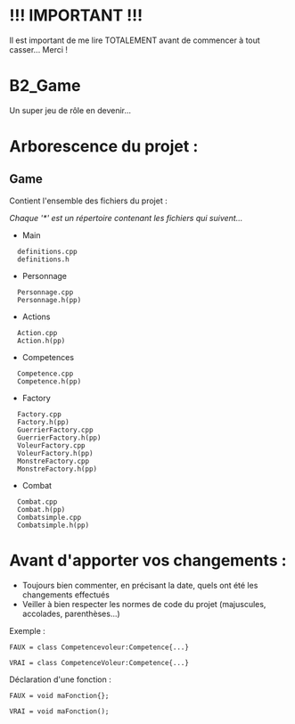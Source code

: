 # !!! IMPORTANT !!!

Il est important de me lire TOTALEMENT avant de commencer à tout casser... Merci ! 

# B2_Game

Un super jeu de rôle en devenir...

# Arborescence du projet :
## Game

Contient l'ensemble des fichiers du projet : 

*Chaque '\*' est un répertoire contenant les fichiers qui suivent...*

* Main

```
  definitions.cpp
  definitions.h
```

* Personnage

```
  Personnage.cpp
  Personnage.h(pp)
```

* Actions

```
  Action.cpp
  Action.h(pp)
```

* Competences

```
  Competence.cpp
  Competence.h(pp)
```

* Factory

```
  Factory.cpp
  Factory.h(pp)
  GuerrierFactory.cpp
  GuerrierFactory.h(pp)
  VoleurFactory.cpp
  VoleurFactory.h(pp)
  MonstreFactory.cpp
  MonstreFactory.h(pp)
```

* Combat

```
  Combat.cpp
  Combat.h(pp)
  Combatsimple.cpp
  Combatsimple.h(pp)
```

# Avant d'apporter vos changements :

* Toujours bien commenter, en précisant la date, quels ont été les changements effectués
* Veiller à bien respecter les normes de code du projet (majuscules, accolades, parenthèses...)

Exemple : 
```
FAUX = class Competencevoleur:Competence{...}

VRAI = class CompetenceVoleur:Competence{...}

```
Déclaration d'une fonction : 
```
FAUX = void maFonction{};

VRAI = void maFonction();
```
